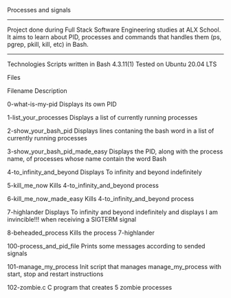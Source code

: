 Processes and signals
*********************************************************



Project done during Full Stack Software Engineering studies at ALX School. It aims to learn about PID, processes and commands that handles them (ps, pgrep, pkill, kill, etc) in Bash.
***************************************************************************


Technologies
Scripts written in Bash 4.3.11(1)
Tested on Ubuntu 20.04 LTS






Files



Filename	Description


0-what-is-my-pid	Displays its own PID





1-list_your_processes	Displays a list of currently running processes






2-show_your_bash_pid	Displays lines contaning the bash word in a list of currently running processes





3-show_your_bash_pid_made_easy	Displays the PID, along with the process name, of processes whose name contain the word Bash







4-to_infinity_and_beyond	Displays To infinity and beyond indefinitely






5-kill_me_now	Kills 4-to_infinity_and_beyond process







6-kill_me_now_made_easy	Kills 4-to_infinity_and_beyond process







7-highlander	Displays To infinity and beyond indefinitely and displays I am invincible!!! when receiving a SIGTERM signal








8-beheaded_process	Kills the process 7-highlander








100-process_and_pid_file	Prints some messages according to sended signals






101-manage_my_process	Init script that manages manage_my_process with start, stop and restart instructions





102-zombie.c	C program that creates 5 zombie processes
